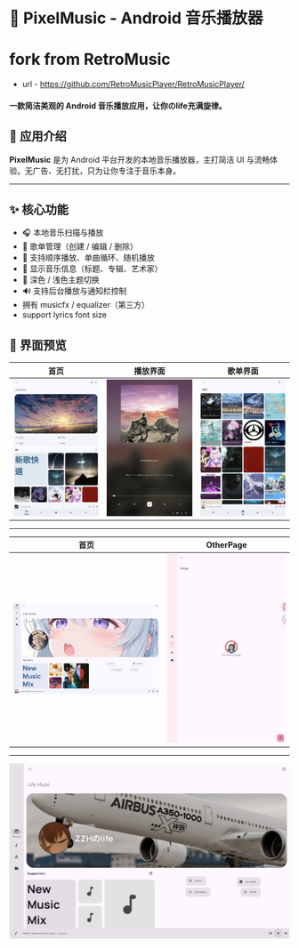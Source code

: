 # 🎵 PixelMusic - Android 音乐播放器
# fork from RetroMusic

 - url - https://github.com/RetroMusicPlayer/RetroMusicPlayer/
 
#### 一款简洁美观的 Android 音乐播放应用，让你のlife充满旋律。


## 📱 应用介绍

**PixelMusic** 是为 Android 平台开发的本地音乐播放器，主打简洁 UI 与流畅体验。无广告、无打扰，只为让你专注于音乐本身。

---

## ✨ 核心功能

- 🎧 本地音乐扫描与播放
- 📁 歌单管理（创建 / 编辑 / 删除）
- 🔁 支持顺序播放、单曲循环、随机播放
- 🎼 显示音乐信息（标题、专辑、艺术家）
- 🌙 深色 / 浅色主题切换
- 🔊 支持后台播放与通知栏控制
- 拥有 musicfx / equalizer（第三方）
- support lyrics font size


## 📸 界面预览

| 首页 | 播放界面 | 歌单界面 |
|------|----------|----------|
| ![](screenShot/home.png) | ![](screenShot/player.png) | ![](screenShot/list.png) |

---
| 首页 | OtherPage |
|------|----------|
| ![](screenShot/Screenshot_2025-07-14-14-11-02-660_zzh.lifeplayer.music.debug.jpg) | ![](screenShot/Screenshot_2025-08-01-16-44-47-927_zzh.lifeplayer.music.debug.jpg) |

---

 ![](screenShot/Screenshot_2025-09-30-13-35-08-815_zzh.lifeplayer.music.jpg) 

